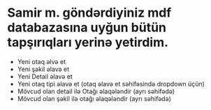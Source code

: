 # Samir m. göndərdiyiniz mdf databazasına uyğun bütün tapşırıqları yerinə yetirdim.

- Yeni otaq əlvə et
- Yeni şəkil əlavə et
- Yeni Detail əlavə et
- Yeni otaq tipi əlavə et (otaq əlavə et səhifəsində dropdown üçün)
- Mövcud olan detail ilə Otağı əlaqələndir (ayrı səhifədə)
- Mövcud olan şəkil ilə otağı əlaqələndir (ayrı səhifədə)
